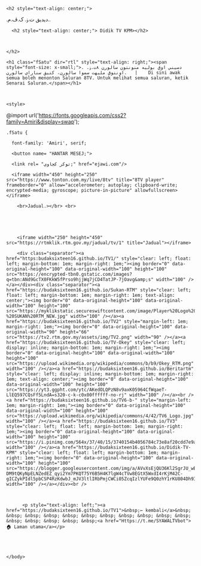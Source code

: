 <title>TV1</title>

<head>

  <body>

    

    <h2 style="text-align: center;">

<p><span style="font-family: Amiri;">.ديديق ت.ۏ. ک.ڤ.م..</span></p>

      <h2 style="text-align: center;"> Didik TV KPM></h2>

      

    </h2>

    <h1 class="fSatu" dir="rtl" style="text-align: right;"><span style="font-size: x-small;">دسيني اوق بوليه منونتون سالورن ٨ت.ۏ. . اونتوق مليهت سموا سالورن، كتيق سناراي سالورن.   |    Di sini awak semua boleh menonton Saluran 8TV. Untuk melihat semua saluran, ketik Senarai Saluran.</span></h1>

    

    <style>

@import url('https://fonts.googleapis.com/css2?family=Amiri&display=swap');

     

    .fSatu {

      font-family: 'Amiri', serif;

</style>

      <button name= "HANTAR MESEJ;">

      <link rel= "توكر كجاوي;" href="ejawi.com"/>

      <iframe width="450" height="250" src="https://www.tonton.com.my/live/8tv" title="8TV player" frameborder="0" allow="accelerometer; autoplay; clipboard-write; encrypted-media; gyroscope; picture-in-picture" allowfullscreen></iframe>

        <br>Jadual.></br> <br>

        

        

        <iframe width="250" height="450" src="https://rtmklik.rtm.gov.my/jadual/tv/1" title="Jadual"></iframe>

        <div class="separator"><a href="https:budaksixteen16.github.io/TV1/" style="clear: left; float: left; margin-bottom: 1em; margin-right: 1em;"><img border="0" data-original-height="100" data-original-width="100" height="100" src="https://encrypted-tbn0.gstatic.com/images?q=tbn:ANd9GcTX0FKkW5fPrso9hjjWq7jCD4TatJP-7jOavg&amp;s" width="100" /></a></div><div class="separator"><a href="https://budaksixteen16.github.io/Sukan-RTM" style="clear: left; float: left; margin-bottom: 1em; margin-right: 1em; text-align: center;"><img border="0" data-original-height="100" data-original-width="100" height="100" src="https://myklikstatic.secureswiftcontent.com/image/Player%20Logo%20-%20SUKAN%20RTM_NEW.jpg" width="100" /></a><a href="https://budaksixteen16.github.io/TV2" style="margin-left: 1em; margin-right: 1em;"><img border="0" data-original-height="100" data-original-width="90" height="66" src="https://tv2.rtm.gov.my/assets/img/TV2.png" width="90" /></a><a href="https://budaksixteen16.github.io/TV-Okey" style="clear: left; display: inline; margin-bottom: 1em; margin-right: 1em;"><img border="0" data-original-height="100" data-original-width="100" height="100" src="https://upload.wikimedia.org/wikipedia/commons/b/b9/Okey_RTM.png" width="100" /></a><a href="https://budaksixteen16.github.io/Beritartm" style="clear: left; display: inline; margin-bottom: 1em; margin-right: 1em; text-align: center;"><img border="0" data-original-height="100" data-original-width="100" height="100" src="https://yt3.ggpht.com/ytc/AKedOLQPzN8v9axK05964CfWqaeT-LlEQ597CQsFf5LndA=s320-c-k-c0x00ffffff-no-rj" width="100" /></a><br /><a href="https://budaksixteen16.github.io/TV6-b-" style="margin-left: 1em; margin-right: 1em;"><img border="0" data-original-height="100" data-original-width="100" height="100" src="https://upload.wikimedia.org/wikipedia/commons/4/42/TV6_Logo.jpg" width="100" /></a><a href="https://budaksixteen16.github.io/TV3" style="clear: left; float: left; margin-bottom: 1em; margin-right: 1em;"><img border="0" data-original-height="100" data-original-width="100" height="100" src="https://i.pinimg.com/564x/37/40/15/3740154b4056784c73e8af20cdd7e9a5.jpg" width="100" /></a><a href="https://budaksixteen16.github.io/Didik-TV-KPM" style="clear: left; float: left; margin-bottom: 1em; margin-right: 1em;"><img border="0" data-original-height="100" data-original-width="100" height="100" src="https://blogger.googleusercontent.com/img/a/AVvXsEjQU36Kl2SgrJU_wB1_2hAeUCkY0jfunjofefz8a-DM9tQKyNpELNZedEZ_qyi2Ym7PKQT75Y6B5H4K7lgW4cTVw8EGtX5WxdI4rKjM42C-gICZykPIdl5pbCSP4RzKdwbJ_mJV3ltlIRbPmjCWCi05ZcqIzlYUFe9Q0zhY1rKU804Dh9IkxtN6XSXk=s320" width="100" /></a></div><br />

          

          <p style="text-align: left;"><a href="https://budaksixteen16.github.io/TV1">&nbsp;← kembali</a>&nbsp; &nbsp; &nbsp; &nbsp; &nbsp; &nbsp; &nbsp; &nbsp; &nbsp; &nbsp; &nbsp; &nbsp; &nbsp; &nbsp; &nbsp; &nbsp;<a href="Https://t.me/SYAWALTVbot"> 🏠 Laman utama</a></p>

</div>

<br /><br />               

    </body>

  </head>

  </html>

